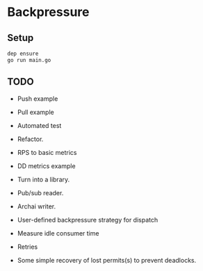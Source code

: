 # Backpressure

## Setup

```bash
dep ensure
go run main.go
```


## TODO

- Push example
- Pull example
- Automated test
- Refactor.


- RPS to basic metrics
- DD metrics example
- Turn into a library.
- Pub/sub reader.
- Archai writer.

- User-defined backpressure strategy for dispatch
- Measure idle consumer time
- Retries
- Some simple recovery of lost permits(s) to prevent deadlocks.
